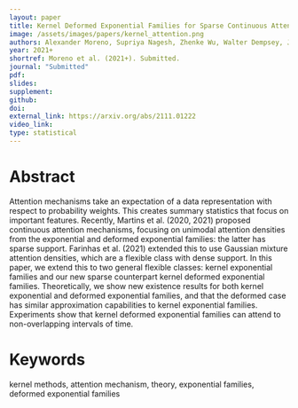 ```yaml
---
layout: paper
title: Kernel Deformed Exponential Families for Sparse Continuous Attention
image: /assets/images/papers/kernel_attention.png
authors: Alexander Moreno, Supriya Nagesh, Zhenke Wu, Walter Dempsey, James Rehg
year: 2021+
shortref: Moreno et al. (2021+). Submitted. 
journal: "Submitted"
pdf: 
slides: 
supplement: 
github: 
doi: 
external_link: https://arxiv.org/abs/2111.01222
video_link: 
type: statistical
---
```


# Abstract

Attention mechanisms take an expectation of a data representation with respect to probability weights. This creates summary statistics that focus on important features. Recently, Martins et al. (2020, 2021) proposed continuous attention mechanisms, focusing on unimodal attention densities from the exponential and deformed exponential families: the latter has sparse support. Farinhas et al. (2021) extended this to use Gaussian mixture attention densities, which are a flexible class with dense support. In this paper, we extend this to two general flexible classes: kernel exponential families and our new sparse counterpart kernel deformed exponential families. Theoretically, we show new existence results for both kernel exponential and deformed exponential families, and that the deformed case has similar approximation capabilities to kernel exponential families. Experiments show that kernel deformed exponential families can attend to non-overlapping intervals of time.

# Keywords

kernel methods, attention mechanism, theory, exponential families, deformed exponential families